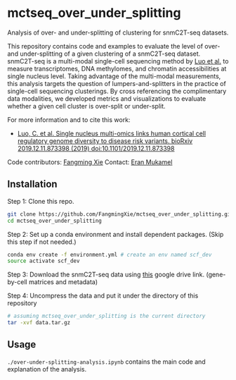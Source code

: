 # mctseq_over_under_splitting 

Analysis of over- and under-splitting of clustering for snmC2T-seq datasets.

This repository contains code and examples to evaluate the level of over- and under-splitting of a given clustering of a snmC2T-seq dataset. snmC2T-seq is a multi-modal single-cell sequencing method by [Luo et al.](https://www.biorxiv.org/content/10.1101/2019.12.11.873398v1) to measure transcriptomes, DNA methylomes, and chromatin accessibilities at single nucleus level. Taking advantage of the multi-modal measurements, this analysis targets the question of lumpers-and-splitters in the practice of single-cell sequencing clusterings. By cross referencing the complimentary data modalities, we developed metrics and visualizations to evaluate whether a given cell cluster is over-split or under-split.

For more information and to cite this work:
- [Luo, C. et al. Single nucleus multi-omics links human cortical cell regulatory genome diversity to disease risk variants. bioRxiv 2019.12.11.873398 (2019) doi:10.1101/2019.12.11.873398](https://www.biorxiv.org/content/10.1101/2019.12.11.873398v1)

Code contributors: [Fangming Xie](mailto:f7xie@ucsd.edu)
Contact: [Eran Mukamel](mailto:emukamel@ucsd.edu)

## Installation
Step 1: Clone this repo.
```bash
git clone https://github.com/FangmingXie/mctseq_over_under_splitting.git
cd mctseq_over_under_splitting 
```

Step 2: Set up a conda environment and install dependent packages. (Skip this step if not needed.)
```bash
conda env create -f environment.yml # create an env named scf_dev
source activate scf_dev
```

Step 3: Download the snmC2T-seq data using [this](https://drive.google.com/u/0/uc?export=download&confirm=FGn2&id=1VnFHluULJJ-hKJzwJFb7TPDpRPgrUw-I) google drive link. (gene-by-cell matrices and metadata)

Step 4: Uncompress the data and put it under the directory of this repository
```bash
# assuming mctseq_over_under_splitting is the current directory
tar -xvf data.tar.gz
```

## Usage
```./over-under-splitting-analysis.ipynb``` contains the main code and explanation of the analysis.

